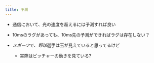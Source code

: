 ```yaml
---
title: 予測
---
```


* 通信において、光の速度を超えるには予測すれば良い

* 10msのラグがあっても、10ms先の予測ができればラグは存在しない？

* *スポーツ*で、*野球*選手は玉が見えていると思ってるけど
  
  * 実際はピッチャーの動きを見ている?
